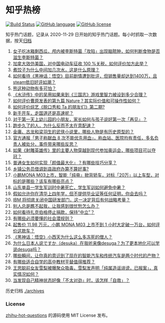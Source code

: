 # 知乎热榜
[![Build Status](https://github.com/ToWeLong/zhihu-hot-questions/workflows/CI/badge.svg)](https://github.com/ToWeLong/zhihu-hot-questions/actions)
[![GitHub language](https://img.shields.io/badge/language-golang-orange.svg)](https://golang.org/)
[![GitHub license](https://img.shields.io/github/license/ToWeLong/zhihu-hot-questions)](https://github.com/ToWeLong/zhihu-hot-questions/blob/main/LICENSE)

知乎热门话题，记录从 2020-11-29 日开始的知乎热门话题。每小时抓取一次数据，按天[归档](./archives)

<!-- BEGIN -->

1. [女子吃冰箱剩西瓜，颅内被李斯特菌「攻陷」出现脑脓肿，如何判断食物是否滋生李斯特菌？](https://www.zhihu.com/question/665373546)
1. [加拿大效仿美国，对中国电动车征收 100 %关税，如何评价加方此举？](https://www.zhihu.com/question/665429409)
1. [煮饺子为什么中间加几次水，这是什么原理？](https://www.zhihu.com/question/635637744)
1. [如何看待《黑神话：悟空》目前剧情遭到批评，但销售量却达到1400万，且steam依旧好评如潮？](https://www.zhihu.com/question/665420001)
1. [熊这种动物有多可怕？](https://www.zhihu.com/question/624607620)
1. [《水浒传》中的吴用如果来到《三国志》游戏里智力被设到多少合理？](https://www.zhihu.com/question/665282855)
1. [如何评价曹原发表的第九篇 Nature？其实际价值和可操作性如何？](https://www.zhihu.com/question/665238387)
1. [如何评价综艺《脱口秀和 Ta 的朋友们》第二期?](https://www.zhihu.com/question/665291193)
1. [新手开车，走国道还是高速呢？](https://www.zhihu.com/question/663446065)
1. [对于第一天上幼儿园的小朋友，家长如何与孩子说好第一次「再见」？](https://www.zhihu.com/question/664998449)
1. [跑步久了的人，为什么反而不太在意配速？](https://www.zhihu.com/question/664507172)
1. [金庸、古龙和梁羽生的武侠小说里，哪些人物是有历史原型的？](https://www.zhihu.com/question/664279067)
1. [官方通报「男子称献血 8 次不能优先用血」，称血站、医院均有责任，多名负责人被处分，事件带来哪些反思？](https://www.zhihu.com/question/665454853)
1. [如果《射雕英雄传》里的主要人物穿越到现代参加奥运会，哪些项目可以夺冠？](https://www.zhihu.com/question/664469208)
1. [普通女生如何实现「颜值最大化」？有哪些技巧分享？](https://www.zhihu.com/question/658905845)
1. [乡镇公务员借调到县政府办算不算好事?](https://www.zhihu.com/question/665079959)
1. [小鹏MONA M03上市，智能「纯电」掀背轿车，对标「20万」以上车型，对标的是哪些？该车有哪些亮点？](https://www.zhihu.com/question/665456190)
1. [山东单县一学生军训时中暑死亡，学生军训如何避免中暑？](https://www.zhihu.com/question/665357830)
1. [假如允许你在清华上四年学，但不提供毕业证等任何证明，你会去吗？](https://www.zhihu.com/question/665414252)
1. [IBM 将彻底关闭中国研发部门，这一决定背后有何战略考量？](https://www.zhihu.com/question/665331551)
1. [别人总是瞧不起我，让我感到很忧愁怎么办？](https://www.zhihu.com/question/665320321)
1. [如何看待扎克伯格停止捐款，保持“中立”？](https://www.zhihu.com/question/665417431)
1. [有哪些必须要懂的社会潜规则？](https://www.zhihu.com/question/655458015)
1. [起售价 11.98 万元，小鹏 MONA M03 上市不到 1 小时大定破一万台，如何评价这款车？](https://www.zhihu.com/question/665498371)
1. [《黑神话：悟空》小西天为什么这么多冻死的僧人？](https://www.zhihu.com/question/665264010)
1. [为什么日本人说ですか（desuka）在我听来像desuga？为了更本地化可以学说desuga吗？](https://www.zhihu.com/question/661313235)
1. [哪些瞬间，让你真的意识到了现在的智能汽车和传统汽车是两个时代的产物？](https://www.zhihu.com/question/665436865)
1. [有哪些适合自学的高中教材平替值得推荐？](https://www.zhihu.com/question/662539815)
1. [王思聪前女友雪梨被曝聚众吸毒，雪梨发声明「纯属造谣诽谤，已报案」，真实情况如何？](https://www.zhihu.com/question/665495953)
1. [当发现自己精神状态好像「不太对劲」时，该怎样「自救」？](https://www.zhihu.com/question/664782574)

<!-- END -->

历史归档 [./archives](./archives)


### License
[zhihu-hot-questions](https://github.com/towelong/zhihu-hot-questions) 的源码使用 MIT License 发布。